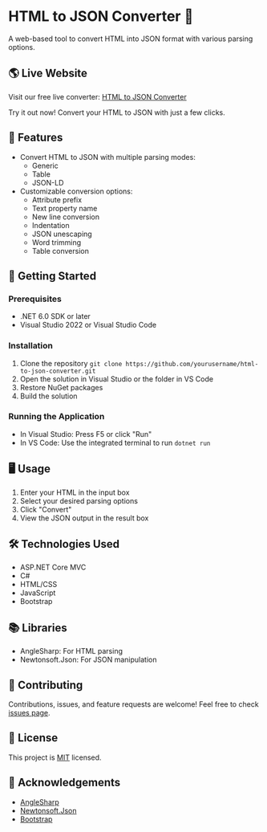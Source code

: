 # HTML to JSON Converter 🔄

A web-based tool to convert HTML into JSON format with various parsing options.

## 🌎 Live Website

Visit our free live converter: [HTML to JSON Converter](https://htmltojsonconverter.azurewebsites.net/)

Try it out now! Convert your HTML to JSON with just a few clicks.

## 🌟 Features

- Convert HTML to JSON with multiple parsing modes:
  - Generic
  - Table
  - JSON-LD
- Customizable conversion options:
  - Attribute prefix
  - Text property name
  - New line conversion
  - Indentation
  - JSON unescaping
  - Word trimming
  - Table conversion

## 🚀 Getting Started

### Prerequisites

- .NET 6.0 SDK or later
- Visual Studio 2022 or Visual Studio Code

### Installation

1. Clone the repository
```git clone https://github.com/yourusername/html-to-json-converter.git```
2. Open the solution in Visual Studio or the folder in VS Code
3. Restore NuGet packages
4. Build the solution

### Running the Application

- In Visual Studio: Press F5 or click "Run"
- In VS Code: Use the integrated terminal to run `dotnet run`

## 🖥️ Usage

1. Enter your HTML in the input box
2. Select your desired parsing options
3. Click "Convert"
4. View the JSON output in the result box

## 🛠️ Technologies Used

- ASP.NET Core MVC
- C#
- HTML/CSS
- JavaScript
- Bootstrap

## 📚 Libraries

- AngleSharp: For HTML parsing
- Newtonsoft.Json: For JSON manipulation

## 🤝 Contributing

Contributions, issues, and feature requests are welcome! Feel free to check [issues page](https://github.com/yourusername/html-to-json-converter/issues).

## 📝 License

This project is [MIT](https://choosealicense.com/licenses/mit/) licensed.

## 👏 Acknowledgements

- [AngleSharp](https://github.com/AngleSharp/AngleSharp)
- [Newtonsoft.Json](https://www.newtonsoft.com/json)
- [Bootstrap](https://getbootstrap.com/)
